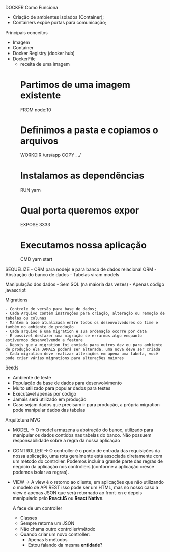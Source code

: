 DOCKER
Como Funciona

- Criação de ambientes isolados (Container);
- Containers expõe portas para comunicação;

Principais conceitos

- Imagem
- Container
- Docker Registry (docker hub)
- DockerFile
  - receita de uma imagem
    # Partimos de uma imagem existente
    FROM node:10
    # Definimos a pasta e copiamos o arquivos
    WORKDIR /urs/app
    COPY . ./
    # Instalamos as dependências
    RUN yarn
    # Qual porta queremos expor
    EXPOSE 3333
    # Executamos nossa aplicação
    CMD yarn start

SEQUELIZE - ORM para nodejs e para banco de dados relacional
ORM - Abstração do banco de dados - Tabelas viram models

Manipulação dos dados - Sem SQL (na maioria das vezes) - Apenas código javascript

Migrations&nbsp;

    - Controle de versão para base de dados;
    - Cada Arquivo contém instruções para criação, alteração ou remoção de tabelas ou colunas
    - Mantém a base atualizada entre todos os desenvolvedores do time e também no ambiente de produção
    - Cada arquivo é uma migration e sua ordenação ocorre por data
    - É possivel desfazer uma migração se errarmos algo enquanto estivermos desenvolvendo a feature
    - Depois que a migration foi enviada para outros dev ou para ambiente de produção ela JAMAIS poderá ser alterada, uma nova deve ser criada
    - Cada migration deve realizar alterações em apena uma tabela, você pode criar várias migrations para alterações maiores

Seeds&nbsp;

- Ambiente de teste
- População da base de dados para desenvolvimento
- Muito utilizado para popular dados para testes
- Executável apenas por código
- Jamais será utilizado em produção
- Caso sejam dados que precisam ir para produção, a própria migration pode manipular dados das tabelas

Arquitetura MVC&nbsp;

- MODEL -> O model armazena a abstração do banoc, utilizado para manipular os dados contidos nas tabelas do banco. Não possuem responsabilidade sobre a regra da nossa aplicação

- CONTROLLER -> O controller é o ponto de entrada das requisições da nossa aplicação, uma rota geralmente está associada diretamente com um método do controller. Podemos incluir a grande parte das regras de negócio da aplicação nos controllers (conforme a aplicação cresce podemos isolar as regras).

- VIEW -> A view é o retorno ao cliente, em aplicações que não utilizando o modelo de API REST isso pode ser um HTML, mas no nosso caso a view é apenas JSON que será retornado ao front-en e depois manipulado pelo **ReactJS** ou **React Native**.

  A face de um controller &nbsp;

  - Classes
  - Sempre retorna um JSON
  - Não chama outro controller/método
  - Quando criar um novo controller:
    - Apenas 5 métodos
    - Estou falando da mesma **entidade**?
